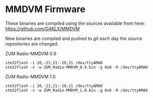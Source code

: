 # MMDVM Firmware
These binaries are compiled using the sources available from here: https://github.com/G4KLX/MMDVM

New binaries are compiled and pushed to git each day the source repositories are changed.

ZUM Radio-MMDVM 0.9

    stm32flash -i 20,-21,21:-20,21 /dev/ttyAMA0
    stm32flash -v -w ZUM_Radio-MMDVM_0.9.bin -g 0x0 -R /dev/ttyAMA0

ZUM Radio-MMDVM 1.0

    stm32flash -i 20,-21,21:-20,21 /dev/ttyAMA0
    stm32flash -v -w ZUM_Radio-MMDVM_1.0.bin -g 0x0 -R /dev/ttyAMA0

